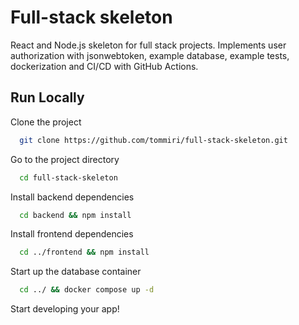 # Full-stack skeleton

React and Node.js skeleton for full stack projects. Implements user authorization with jsonwebtoken, example database, example tests, dockerization and CI/CD with GitHub Actions.

## Run Locally

Clone the project

```bash
  git clone https://github.com/tommiri/full-stack-skeleton.git
```

Go to the project directory

```bash
  cd full-stack-skeleton
```

Install backend dependencies

```bash
  cd backend && npm install
```

Install frontend dependencies

```bash
  cd ../frontend && npm install
```

Start up the database container

```bash
  cd ../ && docker compose up -d
```

Start developing your app!
